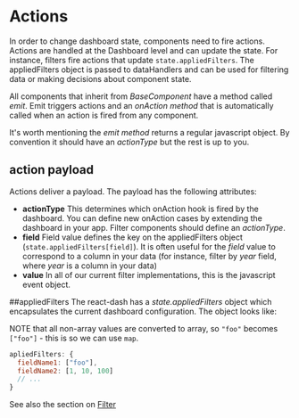 # Actions
In order to change dashboard state, components need to fire actions. Actions are handled at the Dashboard level and can update the state. For instance, filters fire actions that update `state.appliedFilters`. The appliedFilters object is passed to dataHandlers and can be used for filtering data or making decisions about component state.

All components that inherit from *BaseComponent* have a method called *emit*. Emit triggers actions and an *onAction method* that is automatically called when an action is fired from any component.

It's worth mentioning the *emit method* returns a regular javascript object. By convention it should have an *actionType* but the rest is up to you.

## action payload
Actions deliver a payload. The payload has the following attributes:
* **actionType** This determines which onAction hook is fired by the dashboard. You can define new onAction cases by extending the dashboard in your app. Filter components should define an *actionType*.
* **field** Field value defines the key on the appliedFilters object (`state.appliedFilters[field]`). It is often useful for the *field* value to correspond to a column in your data (for instance, filter by *year* field, where *year* is a column in your data)
* **value** In all of our current filter implementations, this is the javascript event object. 

##appliedFilters
The react-dash has a *state.appliedFilters* object which encapsulates the current dashboard configuration. The object looks like:

NOTE that all non-array values are converted to array, so `"foo"` becomes `["foo"]` - this is so we can use `map`.

```javascript
apliedFilters: {
  fieldName1: ["foo"],
  fieldName2: [1, 10, 100]
  // ...
}
```

See also the section on [Filter](./filters.md)
